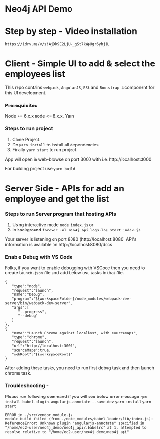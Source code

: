 # Neo4j API Demo

# Step by step - Video installation
`https://1drv.ms/v/s!AjDk9E2LjU-_gSt7kWpUgr6yhj1L`

# Client - Simple UI to add & select the employees list
This repo contains `webpack`, `AngularJS`, `ES6` and `Bootstrap 4` component for this UI development.

### Prerequisites
Node >= 6.x.x  node <= 8.x.x, Yarn

### Steps to run project
1. Clone Project.
2. Do `yarn install` to install all dependencies.
3. Finally `yarn start` to run project.

App will open in web-browse on port 3000 with <localhost> i.e. http://localhost:3000

For building project use `yarn build`

# Server Side - APIs for add an employee and get the list

### Steps to run Server program that hosting APIs
1. Using interactive mode `node index.js`
or
2. In background `forever -al neo4j_api_logs.log start index.js`

Your server is listening on port 8080 (http://localhost:8080)
API's information is available on http://localhost:8080/docs

### Enable Debug with VS Code
Folks, if you want to enable debugging with VSCode then you need to create `launch.json` file and add below two tasks in that file.

```
{
   "type":"node",
   "request":"launch",
   "name":"Debug",
   "program":"${workspaceFolder}/node_modules/webpack-dev-server/bin/webpack-dev-server",
   "args":[
      "--progress",
      "--debug"
   ]
},
{
   "name":"Launch Chrome against localhost, with sourcemaps",
   "type":"chrome",
   "request":"launch",
   "url":"http://localhost:3000",
   "sourceMaps":true,
   "webRoot":"${workspaceRoot}"
}
```

After adding these tasks, you need to run first debug task and then launch chrome task.

### Troubleshooting - 

Please run following command if you will see below error message 
`npm install babel-plugin-angularjs-annotate --save-dev`
`yarn install`
`yarn start`

```
ERROR in ./src/vendor.module.js
Module build failed (from ./node_modules/babel-loader/lib/index.js):
ReferenceError: Unknown plugin "angularjs-annotate" specified in "/home/ec2-user/neo4j_demo/neo4j_api/.babelrc" at 1, attempted to resolve relative to "/home/ec2-user/neo4j_demo/neo4j_api"

```
